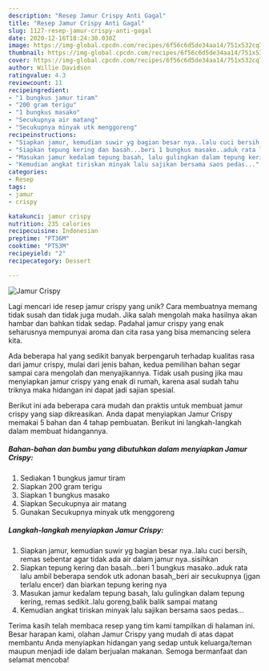 ```yaml
---
description: "Resep Jamur Crispy Anti Gagal"
title: "Resep Jamur Crispy Anti Gagal"
slug: 1127-resep-jamur-crispy-anti-gagal
date: 2020-12-16T18:24:30.030Z
image: https://img-global.cpcdn.com/recipes/6f56c6d5de34aa14/751x532cq70/jamur-crispy-foto-resep-utama.jpg
thumbnail: https://img-global.cpcdn.com/recipes/6f56c6d5de34aa14/751x532cq70/jamur-crispy-foto-resep-utama.jpg
cover: https://img-global.cpcdn.com/recipes/6f56c6d5de34aa14/751x532cq70/jamur-crispy-foto-resep-utama.jpg
author: Willie Davidson
ratingvalue: 4.3
reviewcount: 11
recipeingredient:
- "1 bungkus jamur tiram"
- "200 gram terigu"
- "1 bungkus masako"
- "Secukupnya air matang"
- "Secukupnya minyak utk menggoreng"
recipeinstructions:
- "Siapkan jamur, kemudian suwir yg bagian besar nya..lalu cuci bersih, remas sebentar agar tidak ada air dalam jamur nya..sisihkan"
- "Siapkan tepung kering dan basah...beri 1 bungkus masako..aduk rata lalu ambil beberapa sendok utk adonan basah,,beri air secukupnya (jgan terlalu encer) dan biarkan tepung kering nya"
- "Masukan jamur kedalam tepung basah, lalu gulingkan dalam tepung kering, remas sedikit..lalu goreng,balik balik sampai matang"
- "Kemudian angkat tiriskan minyak lalu sajikan bersama saos pedas..."
categories:
- Resep
tags:
- jamur
- crispy

katakunci: jamur crispy 
nutrition: 235 calories
recipecuisine: Indonesian
preptime: "PT36M"
cooktime: "PT53M"
recipeyield: "2"
recipecategory: Dessert

---
```



![Jamur Crispy](https://img-global.cpcdn.com/recipes/6f56c6d5de34aa14/751x532cq70/jamur-crispy-foto-resep-utama.jpg)

Lagi mencari ide resep jamur crispy yang unik? Cara membuatnya memang tidak susah dan tidak juga mudah. Jika salah mengolah maka hasilnya akan hambar dan bahkan tidak sedap. Padahal jamur crispy yang enak seharusnya mempunyai aroma dan cita rasa yang bisa memancing selera kita.



Ada beberapa hal yang sedikit banyak berpengaruh terhadap kualitas rasa dari jamur crispy, mulai dari jenis bahan, kedua pemilihan bahan segar sampai cara mengolah dan menyajikannya. Tidak usah pusing jika mau menyiapkan jamur crispy yang enak di rumah, karena asal sudah tahu triknya maka hidangan ini dapat jadi sajian spesial.


Berikut ini ada beberapa cara mudah dan praktis untuk membuat jamur crispy yang siap dikreasikan. Anda dapat menyiapkan Jamur Crispy memakai 5 bahan dan 4 tahap pembuatan. Berikut ini langkah-langkah dalam membuat hidangannya.

<!--inarticleads1-->

##### Bahan-bahan dan bumbu yang dibutuhkan dalam menyiapkan Jamur Crispy:

1. Sediakan 1 bungkus jamur tiram
1. Siapkan 200 gram terigu
1. Siapkan 1 bungkus masako
1. Siapkan Secukupnya air matang
1. Gunakan Secukupnya minyak utk menggoreng




<!--inarticleads2-->

##### Langkah-langkah menyiapkan Jamur Crispy:

1. Siapkan jamur, kemudian suwir yg bagian besar nya..lalu cuci bersih, remas sebentar agar tidak ada air dalam jamur nya..sisihkan
1. Siapkan tepung kering dan basah...beri 1 bungkus masako..aduk rata lalu ambil beberapa sendok utk adonan basah,,beri air secukupnya (jgan terlalu encer) dan biarkan tepung kering nya
1. Masukan jamur kedalam tepung basah, lalu gulingkan dalam tepung kering, remas sedikit..lalu goreng,balik balik sampai matang
1. Kemudian angkat tiriskan minyak lalu sajikan bersama saos pedas...




Terima kasih telah membaca resep yang tim kami tampilkan di halaman ini. Besar harapan kami, olahan Jamur Crispy yang mudah di atas dapat membantu Anda menyiapkan hidangan yang sedap untuk keluarga/teman maupun menjadi ide dalam berjualan makanan. Semoga bermanfaat dan selamat mencoba!
